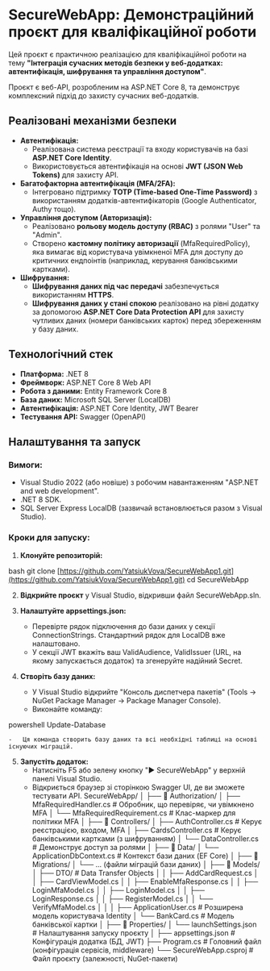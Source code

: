 # SecureWebApp: Демонстраційний проєкт для кваліфікаційної роботи

Цей проєкт є практичною реалізацією для кваліфікаційної роботи на тему **"Інтеграція сучасних методів безпеки у веб-додатках: автентифікація, шифрування та управління доступом"**.

Проєкт є веб-API, розробленим на ASP.NET Core 8, та демонструє комплексний підхід до захисту сучасних веб-додатків.

##  Реалізовані механізми безпеки

-   **Автентифікація:**
    -   Реалізована система реєстрації та входу користувачів на базі **ASP.NET Core Identity**.
    -   Використовується автентифікація на основі **JWT (JSON Web Tokens)** для захисту API.
-   **Багатофакторна автентифікація (MFA/2FA):**
    -   Інтегровано підтримку **TOTP (Time-based One-Time Password)** з використанням додатків-автентифікаторів (Google Authenticator, Authy тощо).
-   **Управління доступом (Авторизація):**
    -   Реалізовано **рольову модель доступу (RBAC)** з ролями "User" та "Admin".
    -   Створено **кастомну політику авторизації** (MfaRequiredPolicy), яка вимагає від користувача увімкненої MFA для доступу до критичних ендпоінтів (наприклад, керування банківськими картками).
-   **Шифрування:**
    -   **Шифрування даних під час передачі** забезпечується використанням **HTTPS**.
    -   **Шифрування даних у стані спокою** реалізовано на рівні додатку за допомогою **ASP.NET Core Data Protection API** для захисту чутливих даних (номери банківських карток) перед збереженням у базу даних.

## Технологічний стек

-   **Платформа:** .NET 8
-   **Фреймворк:** ASP.NET Core 8 Web API
-   **Робота з даними:** Entity Framework Core 8
-   **База даних:** Microsoft SQL Server (LocalDB)
-   **Автентифікація:** ASP.NET Core Identity, JWT Bearer
-   **Тестування API:** Swagger (OpenAPI)

## Налаштування та запуск

### Вимоги:

-   Visual Studio 2022 (або новіше) з робочим навантаженням "ASP.NET and web development".
-   .NET 8 SDK.
-   SQL Server Express LocalDB (зазвичай встановлюється разом з Visual Studio).

### Кроки для запуску:

1.  **Клонуйте репозиторій:**
    
bash
    git clone [https://github.com/YatsiukVova/SecureWebApp1.git](https://github.com/YatsiukVova/SecureWebApp1.git)
    cd SecureWebApp

2.  **Відкрийте проєкт** у Visual Studio, відкривши файл SecureWebApp.sln.

3.  **Налаштуйте appsettings.json:**
    -   Перевірте рядок підключення до бази даних у секції ConnectionStrings. Стандартний рядок для LocalDB вже налаштовано.
    -   У секції JWT вкажіть ваш ValidAudience, ValidIssuer (URL, на якому запускається додаток) та згенеруйте надійний Secret.

4.  **Створіть базу даних:**
    -   У Visual Studio відкрийте "Консоль диспетчера пакетів" (Tools -> NuGet Package Manager -> Package Manager Console).
    -   Виконайте команду:
        
powershell
        Update-Database

    -   Ця команда створить базу даних та всі необхідні таблиці на основі існуючих міграцій.

5.  **Запустіть додаток:**
    -   Натисніть F5 або зелену кнопку "▶ SecureWebApp" у верхній панелі Visual Studio.
    -   Відкриється браузер зі сторінкою Swagger UI, де ви зможете тестувати API.
SecureWebApp/
│
├── 📂 Authorization/
│   ├── MfaRequiredHandler.cs      # Обробник, що перевіряє, чи увімкнено MFA
│   └── MfaRequiredRequirement.cs  # Клас-маркер для політики MFA
│
├── 📂 Controllers/
│   ├── AuthController.cs          # Керує реєстрацією, входом, MFA
│   ├── CardsController.cs         # Керує банківськими картками (з шифруванням)
│   └── DataController.cs          # Демонструє доступ за ролями
│
├── 📂 Data/
│   └── ApplicationDbContext.cs    # Контекст бази даних (EF Core)
│
├── 📂 Migrations/
│   └── ... (файли міграцій бази даних)
│
├── 📂 Models/
│   ├── DTO/                     # Data Transfer Objects
│   │   ├── AddCardRequest.cs
│   │   ├── CardViewModel.cs
│   │   ├── EnableMfaResponse.cs
│   │   ├── LoginMfaModel.cs
│   │   ├── LoginModel.cs
│   │   ├── LoginResponse.cs
│   │   ├── RegisterModel.cs
│   │   └── VerifyMfaModel.cs
│   │
│   ├── ApplicationUser.cs       # Розширена модель користувача Identity
│   └── BankCard.cs              # Модель банківської картки
│
├── 📂 Properties/
│   └── launchSettings.json      # Налаштування запуску проєкту
│
├── appsettings.json               # Конфігурація додатка (БД, JWT)
├── Program.cs                     # Головний файл (конфігурація сервісів, middleware)
└── SecureWebApp.csproj            # Файл проєкту (залежності, NuGet-пакети)

